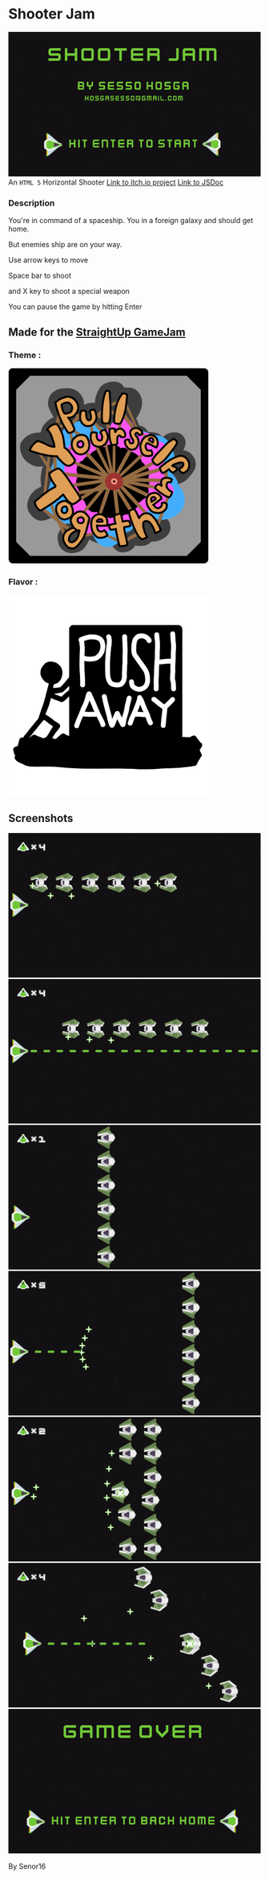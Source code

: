 # Shooter Jam
![Cover](cover.png)
An `HTML 5` Horizontal Shooter [Link to itch.io project](https://senor16.itch.io/shooter-jam) [Link to JSDoc](out/)

### Description
You're in command of a spaceship. You in a foreign galaxy and should get home.

But enemies ship are on your way. 

Use arrow keys to move

Space bar to shoot

and X key to shoot a special weapon

You can pause the game by hitting Enter

## Made for the [StraightUp GameJam](https://itch.io/jam/straightupgamejam2) 
### Theme :  
![Pull yourself together](La4X0_.png)
### Flavor : 
![Push Away](Az_Ktr.png)
## Screenshots
![Screenshot1](screenshot1.png)
![Screenshot1](screenshot2.png)
![Screenshot1](screenshot3.png)
![Screenshot1](screenshot4.png)
![Screenshot1](screenshot5.png)
![Screenshot1](screenshot6.png)
![Screenshot1](screenshot7.png)

By Senor16